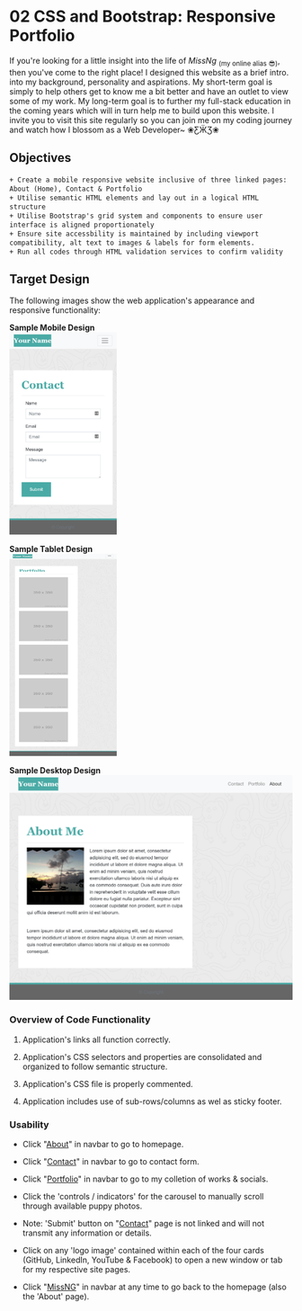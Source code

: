 # 02 CSS and Bootstrap: Responsive Portfolio

If you're looking for a little insight into the life of _MissNg_ <sub>(my online alias 😎)</sub>, then you've come to the right place! I designed this website as a brief intro. into my background, personality and aspirations. My short-term goal is simply to help others get to know me a bit better and have an outlet to view some of my work. My long-term goal is to further my full-stack education in the coming years which will in turn help me to build upon this website. I invite you to visit this site regularly so you can join me on my coding journey and watch how I blossom as a Web Developer~ ❀ƸӜƷ❀

## Objectives
```
+ Create a mobile responsive website inclusive of three linked pages: About (Home), Contact & Portfolio
+ Utilise semantic HTML elements and lay out in a logical HTML structure
+ Utilise Bootstrap's grid system and components to ensure user interface is aligned proportionately
+ Ensure site accessbility is maintained by including viewport compatibility, alt text to images & labels for form elements.
+ Run all codes through HTML validation services to confirm validity

```

## Target Design

The following images show the web application's appearance and responsive functionality:

**Sample Mobile Design** \
<img src="./Assets/Images/400-contact.png" alt="Sample Mobile Design" width="191" height="360">

**Sample Tablet Design** \
<img src="./Assets/Images/768-portfolio.png" alt="Sample Tablet Design" width="191" height="360">

**Sample Desktop Design** \
![sample mobile design](./Assets/Images/992-index.png)


### Overview of Code Functionality

1. Application's links all function correctly.

2. Application's CSS selectors and properties are consolidated and organized to follow semantic structure.

3. Application's CSS file is properly commented.

4. Application includes use of sub-rows/columns as wel as sticky footer.

### Usability

* Click "<a href="https://missng-git.github.io/BCS_Responsive-Portfolio/index.html">About</a>" in navbar to go to homepage.

* Click "<a href="https://missng-git.github.io/BCS_Responsive-Portfolio/Pages/contact.html">Contact</a>" in navbar to go to contact form.

* Click "<a href="https://missng-git.github.io/BCS_Responsive-Portfolio/Pages/portfolio.html">Portfolio</a>" in navbar to go to my colletion of works & socials.

* Click the 'controls / indicators' for the carousel to manually scroll through available puppy photos.

* Note: 'Submit' button on "<a href="https://missng-git.github.io/BCS_Responsive-Portfolio/Pages/contact.html">Contact</a>" page is not linked and will not transmit any information or details.

* Click on any 'logo image' contained within each of the four cards (GitHub, LinkedIn, YouTube & Facebook) to open a new window or tab for my respective site pages.

* Click "<a href="https://missng-git.github.io/BCS_Responsive-Portfolio/index.html">MissNG</a>" in navbar at any time to go back to the homepage (also the 'About' page).